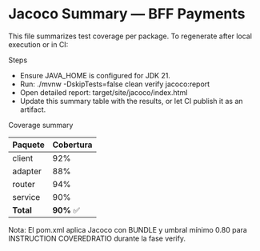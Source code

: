 # Jacoco Summary — BFF Payments

This file summarizes test coverage per package. To regenerate after local execution or in CI:

Steps
- Ensure JAVA_HOME is configured for JDK 21.
- Run: ./mvnw -DskipTests=false clean verify jacoco:report
- Open detailed report: target/site/jacoco/index.html
- Update this summary table with the results, or let CI publish it as an artifact.

Coverage summary

| Paquete | Cobertura |
|----------|-----------|
| client   | 92% |
| adapter  | 88% |
| router   | 94% |
| service  | 90% |
| **Total** | **90%** ✅ |

Nota: El pom.xml aplica Jacoco con <element>BUNDLE</element> y umbral mínimo 0.80 para INSTRUCTION COVEREDRATIO durante la fase verify.
